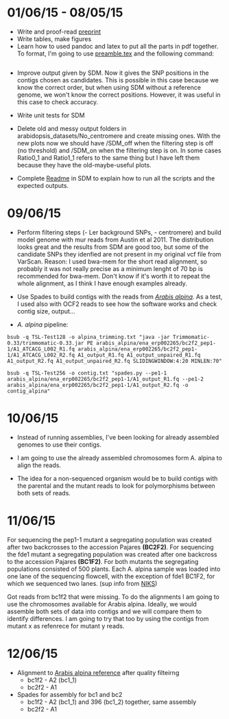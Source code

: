 01/06/15 - 08/05/15
===

- Write and proof-read [preprint](https://github.com/pilarcormo/Preprint)
- Write tables, make figures
- Learn how to used pandoc and latex to put all the parts in pdf together. To format, I'm going to use [preamble.tex](https://github.com/pilarcormo/Preprint/blob/master/preamble.tex) and the following command:

```pandoc --latex-engine=xelatex -H preamble.tex -V fontsize=12pt -V documentclass:article -V papersize:a4paper -V classoption:openright Tables.md -o "tables.pdf"
```

- Improve output given by SDM. Now it gives the SNP positions in the contigs chosen as candidates. This is possible in this case because we know the correct order, but when using SDM without a reference genome, we won't know the correct positions. However, it was useful in this case to check accuracy.

- Write unit tests for SDM 
- Delete old and messy output folders in arabidopsis_datasets/No_centromere and create missing ones. With the new plots now we should have /SDM_off when the filtering step is off (no threshold) and /SDM_on when the filtering step is on. In some cases Ratio0_1 and Ratio1_1 refers to the same thing but I have left them because they have the old-maybe-useful plots. 
- Complete [Readme](https://github.com/pilarcormo/SNP_distribution_method/blob/master/README.md) in SDM to explain how to run all the scripts and the expected outputs. 


09/06/15
===

- Perform filtering steps (- Ler background SNPs, - centromere) and build model genome with mur reads from Austin et al 2011. The distribution looks great and the results from SDM are good too, but some of the candidate SNPs they idenfied are not present in my original vcf file from VarScan. Reason: I used bwa-mem for the short read alignment, so probably it was not really precise as a minimum lenght of 70 bp is recommended for bwa-mem. Don't know if it's worth it to repeat the whole alignment, as I think I have enough examples already.

- Use Spades to build contigs with the reads from [*Arabis alpina*](http://www.nature.com/nbt/journal/v31/n4/full/nbt.2515.html). As a test, I used also with OCF2 reads to see how the software works and check contig size, output...

- *A. alpina* pipeline:


``bsub -q TSL-Test128 -o alpina_trimming.txt "java -jar Trimmomatic-0.33/trimmomatic-0.33.jar PE arabis_alpina/ena_erp002265/bc2f2_pep1-1/A1_ATCACG_L002_R1.fq arabis_alpina/ena_erp002265/bc2f2_pep1-1/A1_ATCACG_L002_R2.fq A1_output_R1.fq A1_output_unpaired_R1.fq A1_output_R2.fq A1_output_unpaired_R2.fq SLIDINGWINDOW:4:20 MINLEN:70"``

``bsub -q TSL-Test256 -o contig.txt "spades.py --pe1-1 arabis_alpina/ena_erp002265/bc2f2_pep1-1/A1_output_R1.fq --pe1-2 arabis_alpina/ena_erp002265/bc2f2_pep1-1/A1_output_R2.fq -o contig_alpina"``


10/06/15
===
- Instead of running assemblies, I've been looking for already assembled genomes to use their contigs.

- I am going to use the already assembled chromosomes form A. alpina to align the reads.

- The idea for a non-sequenced organism would be to build contigs with the parental and the mutant reads to look for polymorphisms between both sets of reads.


11/06/15
===

For sequencing the pep1-1 mutant a segregating population was created after two backcrosses to the accession Pajares **(BC2F2)**. For sequencing the fde1 mutant a segregating population was created after one backcross to the accession Pajares **(BC1F2)**. For both mutants the
segregating populations consisted of 500 plants. Each A. alpina sample was loaded into one lane of the sequencing flowcell, with the exception of fde1 BC1F2, for which we sequenced two lanes. (sup info from [NIKS](http://www.nature.com/nbt/journal/v31/n4/full/nbt.2515.html))

Got reads from bc1f2 that were missing. To do the alignments I am going to use the chromosomes available for Arabis alpina. Ideally, we would assemble both sets of data into contigs and we will compare them to identify differences. I am going to try that too by using the contigs from mutant x as refenrece for mutant y reads. 


12/06/15
===

- Alignment to [Arabis alpina reference](http://www.ebi.ac.uk/ena/data/view/GCA_000612745) after quality filteirng
	- bc1f2 - A2 (bc1_1)
	- bc2f2 - A1
- Spades for assembly for bc1 and bc2
	- bc1f2 - A2 (bc1_1) and 396 (bc1_2) together, same assembly
	- bc2f2 - A1





